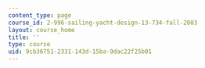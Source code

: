 ```yaml
---
content_type: page
course_id: 2-996-sailing-yacht-design-13-734-fall-2003
layout: course_home
title: ''
type: course
uid: 9cb36751-2331-143d-15ba-9dac22f25b01
---
```

